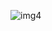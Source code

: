 
![img4](https://github.com/ykhan2476/esolitude/assets/113904335/74593ba5-ed36-48ec-997a-97fbb440ae26)
